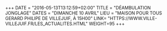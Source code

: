 +++
DATE = "2016-05-13T13:12:59+02:00"
TITLE = "DÉAMBULATION JONGLAGE"
DATES = "DIMANCHE 10 AVRIL"
LIEU = "MAISON POUR TOUS GERARD PHILIPE DE VILLEJUIF, À 15H00"
LINK= "HTTPS://WWW.VILLE-VILLEJUIF.FR/LES_ACTUALITES.HTML"
WEIGHT=95
+++

